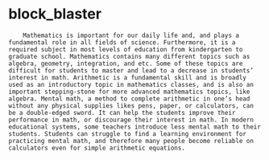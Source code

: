 # block_blaster
		Mathematics is important for our daily life and, and plays a fundamental role in all fields of science. Furthermore, it is a required subject in most levels of education from kindergarten to graduate school. Mathematics contains many different topics such as algebra, geometry, integration, and etc. Some of these topics are difficult for students to master and lead to a decrease in students’ interest in math. Arithmetic is a fundamental skill and is broadly used as an introductory topic in mathematics classes, and is also an important stepping-stone for more advanced mathematics topics, like algebra. Mental math, a method to complete arithmetic in one’s head without any physical supplies likes pens, paper, or calculators, can be a double-edged sword. It can help the students improve their performance in math, or discourage their interest in math. In modern educational systems, some teachers introduce less mental math to their students. Students can struggle to find a learning environment for practicing mental math, and therefore many people become reliable on calculators even for simple arithmetic equations.
